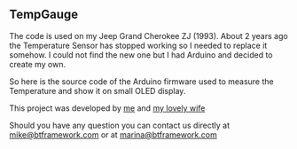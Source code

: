 ## TempGauge

The code is used on my Jeep Grand Cherokee ZJ (1993). About 2 years ago the Temperature Sensor has stopped working so I needed to replace it somehow. I could not find the new one but I had Arduino and decided to create my own.

So here is the source code of the Arduino firmware used to measure the Temperature and show it on small OLED display.

This project was developed by [me](https://www.facebook.com/mike.petrichenko) and [my lovely wife](https://www.facebook.com/marina.petrichenko.1)

Should you have any question you can contact us directly at mike@btframework.com or at marina@btframework.com
